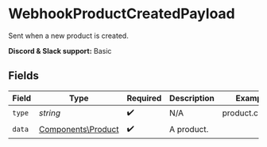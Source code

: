 # WebhookProductCreatedPayload

Sent when a new product is created.

**Discord & Slack support:** Basic


## Fields

| Field                                                    | Type                                                     | Required                                                 | Description                                              | Example                                                  |
| -------------------------------------------------------- | -------------------------------------------------------- | -------------------------------------------------------- | -------------------------------------------------------- | -------------------------------------------------------- |
| `type`                                                   | *string*                                                 | :heavy_check_mark:                                       | N/A                                                      | product.created                                          |
| `data`                                                   | [Components\Product](../../Models/Components/Product.md) | :heavy_check_mark:                                       | A product.                                               |                                                          |